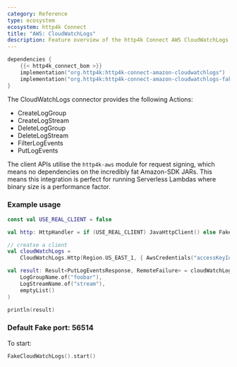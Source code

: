 ```yaml
---
category: Reference
type: ecosystem
ecosystem: http4k Connect
title: "AWS: CloudWatchLogs"
description: Feature overview of the http4k Connect AWS CloudWatchLogs modules
---
```


```kotlin
dependencies {
    {{< http4k_connect_bom >}}
    implementation("org.http4k:http4k-connect-amazon-cloudwatchlogs")
    implementation("org.http4k:http4k-connect-amazon-cloudwatchlogs-fake")
}
```


The CloudWatchLogs connector provides the following Actions:

* CreateLogGroup
* CreateLogStream
* DeleteLogGroup
* DeleteLogStream
* FilterLogEvents
* PutLogEvents

The client APIs utilise the `http4k-aws` module for request signing, which means no dependencies on the incredibly fat
Amazon-SDK JARs. This means this integration is perfect for running Serverless Lambdas where binary size is a
performance factor.

### Example usage

```kotlin
const val USE_REAL_CLIENT = false

val http: HttpHandler = if (USE_REAL_CLIENT) JavaHttpClient() else FakeCloudWatchLogs()

// creatxe a client
val cloudWatchLogs =
    CloudWatchLogs.Http(Region.US_EAST_1, { AwsCredentials("accessKeyId", "secretKey") }, http.debug())

val result: Result<PutLogEventsResponse, RemoteFailure> = cloudWatchLogs.putLogEvents(
    LogGroupName.of("foobar"),
    LogStreamName.of("stream"),
    emptyList()
)

println(result)
```

### Default Fake port: 56514

To start:

```kotlin
FakeCloudWatchLogs().start()
```
